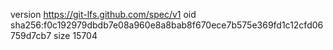 version https://git-lfs.github.com/spec/v1
oid sha256:f0c192979dbdb7e08a960e8a8bab8f670ece7b575e369fd1c12cfd06759d7cb7
size 15704
